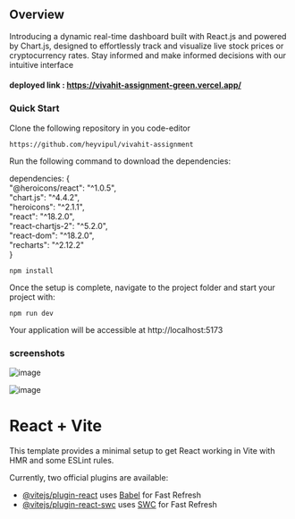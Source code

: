## Overview
Introducing a dynamic real-time dashboard built with React.js and powered by Chart.js, designed to effortlessly track and visualize live stock prices or cryptocurrency rates. Stay informed and make informed decisions with our intuitive interface

#### deployed link : https://vivahit-assignment-green.vercel.app/

### Quick Start

Clone the following repository in you code-editor 

```
https://github.com/heyvipul/vivahit-assignment
```

Run the following command to download the dependencies: <br>

dependencies: { <br>
    "@heroicons/react": "^1.0.5", <br>
    "chart.js": "^4.4.2",<br>
    "heroicons": "^2.1.1",<br>
    "react": "^18.2.0",<br>
    "react-chartjs-2": "^5.2.0",<br>
    "react-dom": "^18.2.0",<br>
    "recharts": "^2.12.2"<br>
}<br>

```
npm install
```

Once the setup is complete, navigate to the project folder and start your project with:

```
npm run dev
```

Your application will be accessible at http://localhost:5173

### screenshots 

![image](https://github.com/heyvipul/vivahit-assignment/assets/131906819/59b59486-63e4-4d3e-b038-d3707b8db3d3)


![image](https://github.com/heyvipul/vivahit-assignment/assets/131906819/a31a6a31-32f5-417c-8d74-2c6b722df9a9)


# React + Vite

This template provides a minimal setup to get React working in Vite with HMR and some ESLint rules.

Currently, two official plugins are available:

- [@vitejs/plugin-react](https://github.com/vitejs/vite-plugin-react/blob/main/packages/plugin-react/README.md) uses [Babel](https://babeljs.io/) for Fast Refresh
- [@vitejs/plugin-react-swc](https://github.com/vitejs/vite-plugin-react-swc) uses [SWC](https://swc.rs/) for Fast Refresh
